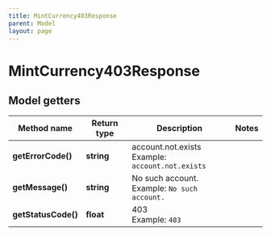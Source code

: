 ```yaml
---
title: MintCurrency403Response
parent: Model
layout: page
---
```


# MintCurrency403Response

## Model getters

Method name | Return type | Description | Notes
------------ | ------------- | ------------- | -------------
**getErrorCode()** | **string** | account.not.exists <br>Example: `account.not.exists` |
**getMessage()** | **string** | No such account. <br>Example: `No such account.` |
**getStatusCode()** | **float** | 403 <br>Example: `403` |

